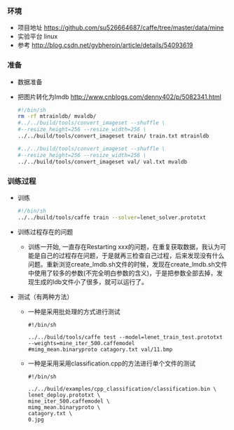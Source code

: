 ### 环境
* 项目地址 https://github.com/su526664687/caffe/tree/master/data/mine
* 实验平台 linux
* 参考 http://blog.csdn.net/gybheroin/article/details/54093619

### 准备
* 数据准备
* 把图片转化为lmdb
  http://www.cnblogs.com/denny402/p/5082341.html
  
    ```create_lmdb.sh
    #!/bin/sh
    rm -rf mtrainldb/ mvaldb/
    #../../build/tools/convert_imageset --shuffle \
    #--resize_height=256 --resize_width=256 \
    ../../build/tools/convert_imageset train/ train.txt mtrainldb

    #../../build/tools/convert_imageset --shuffle \
    #--resize_height=256 --resize_width=256 \
    ../../build/tools/convert_imageset val/ val.txt mvaldb
    ```
   
### 训练过程
* 训练
  
    ```train.sh
    #!/bin/sh
    ../../build/tools/caffe train --solver=lenet_solver.prototxt
    ```
* 训练过程存在的问题
  * 训练一开始, 一直存在Restarting xxx的问题，在重复获取数据，我认为可能是自己的过程存在问题，于是就再三检查自己过程，后来发现没有什么问题。重新浏览create_lmdb.sh文件的时候，发现在create_lmdb.sh文件中使用了较多的参数(不完全明白参数的含义)，于是把参数全部去掉，发现生成的ldb文件小了很多，就可以运行了。
* 测试（有两种方法）
  * 一种是采用批处理的方式进行测试
    
      ```
      #!/bin/sh

      ../../build/tools/caffe test --model=lenet_train_test.prototxt --weights=mine_iter_500.caffemodel 
      #mimg_mean.binaryproto catagory.txt val/11.bmp
      ```
  * 一种是采用采用classification.cpp的方法进行单个文件的测试
      
      ```
      #!/bin/sh

      ../../build/examples/cpp_classification/classification.bin \
      lenet_deploy.prototxt \
      mine_iter_500.caffemodel \
      mimg_mean.binaryproto \
      catagory.txt \
      0.jpg
      ```
